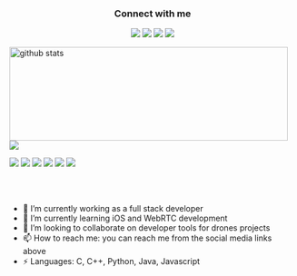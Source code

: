 <h3 align="center">Connect with me</h3>
<p align="center">
  <a href= "https://www.linkedin.com/in/cartovarc/"><img src="https://img.icons8.com/dusk/48/000000/linkedin.png"/></a>
  <a href= "https://medium.com/@cartovarc"><img src="https://img.icons8.com/dusk/48/000000/medium-new.png"/></a>
  <a href= "https://twitter.com/cartovarc"><img src="https://img.icons8.com/dusk/48/000000/twitter.png"/></a>
  <a href= "https://www.youtube.com/channel/UCED79TelBGrG7guDFqD8qBA"><img src="https://img.icons8.com/dusk/48/000000/youtube--v2.png"/></a>
</p>

<p>
  <img align="left" width="490" height="165" src="https://github-readme-stats.vercel.app/api/?username=cartovarc&show_icons=true&title_color=fffffff&icon_color=000000&text_color=000000&count_private=true" alt="github stats"/>
  <a href="https://github.com/anuraghazra/github-readme-stats">
    <img align="center" src="https://github-readme-stats.anuraghazra1.vercel.app/api/top-langs/?username=cartovarc&hide=html" />
  </a>
  <p>
    <img src="https://views.whatilearened.today/views/github/cartovarc/views.svg"/>
    <a href="https://github.com/cartovarc?tab=followers"><img src="https://img.shields.io/github/followers/cartovarc?color=%234CC61E&label=GitHub%20Followers%20%3A"/></a>
    <a href="https://github.com/cartovarc?tab=repositories"><img src="https://badges.frapsoft.com/os/v2/open-source.svg?v=103"/></a>
    <a href="https://github.com/Naereen/badges"><img src="https://img.shields.io/badge/badges-awesome-green.svg"/></a>
    <a href="mailto:cartovarc@gmail.com?subject=[Github] Ask me anything&body=Hello Carlos, I am sending this after seeing your Github Profile"><img src="https://img.shields.io/badge/Ask%20me-anything-1abc9c.svg"/></a>
    <img src="https://img.shields.io/badge/Os-Ubuntu-a80030"/>
  </p>
</p>
<br/><br/>

- 🔭 I’m currently working as a full stack developer
- 🌱 I’m currently learning iOS and WebRTC development
- 👯 I’m looking to collaborate on developer tools for drones projects
- 📫 How to reach me: you can reach me from the social media links above
- ⚡ Languages: C, C++, Python, Java, Javascript
